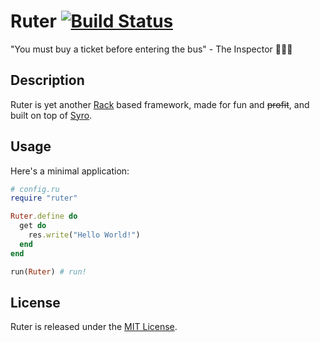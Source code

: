 Ruter [![Build Status](https://app.travis-ci.com/frodsan/ruter.svg?branch=main)](https://app.travis-ci.com/frodsan/ruter)
====

"You must buy a ticket before entering the bus" - The Inspector 🕵🏻‍♂️

Description
-----------

Ruter is yet another [Rack][rack] based framework, made for fun and ~~profit~~, and built on top of [Syro][syro].

Usage
-----

Here's a minimal application:

```ruby
# config.ru
require "ruter"

Ruter.define do
  get do
    res.write("Hello World!")
  end
end

run(Ruter) # run!
```

License
-------

Ruter is released under the [MIT License][mit].

[mit]: http://www.opensource.org/licenses/MIT
[rack]: https://github.com/rack/rack
[syro]: http://soveran.github.io/syro/
